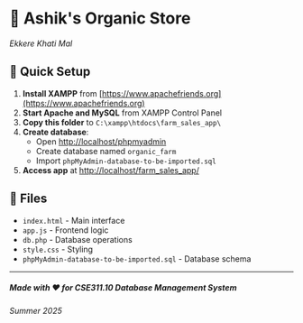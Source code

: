 # 🌱 Ashik's Organic Store
*Ekkere Khati Mal*

## 🚀 Quick Setup

1. **Install XAMPP** from [https://www.apachefriends.org](https://www.apachefriends.org)
2. **Start Apache and MySQL** from XAMPP Control Panel
3. **Copy this folder** to `C:\xampp\htdocs\farm_sales_app\`
4. **Create database**:
   - Open [http://localhost/phpmyadmin](http://localhost/phpmyadmin)
   - Create database named `organic_farm`
   - Import `phpMyAdmin-database-to-be-imported.sql`
5. **Access app** at [http://localhost/farm_sales_app/](http://localhost/farm_sales_app/)

## 📁 Files

- `index.html` - Main interface
- `app.js` - Frontend logic
- `db.php` - Database operations
- `style.css` - Styling
- `phpMyAdmin-database-to-be-imported.sql` - Database schema

---

##### Made with ❤️ for CSE311.10 Database Management System
###### Summer 2025

